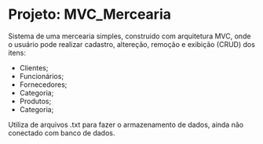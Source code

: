 # Projeto: MVC_Mercearia

Sistema de uma mercearia simples, construido com arquitetura MVC, onde o usuário pode realizar
cadastro, altereção, remoção e exibição (CRUD) dos itens:

  - Clientes;
  - Funcionários;
  - Fornecedores;
  - Categoria;
  - Produtos;
  - Categoria;
 
 Utiliza de arquivos .txt para fazer o armazenamento de dados, ainda não conectado com banco de dados.
